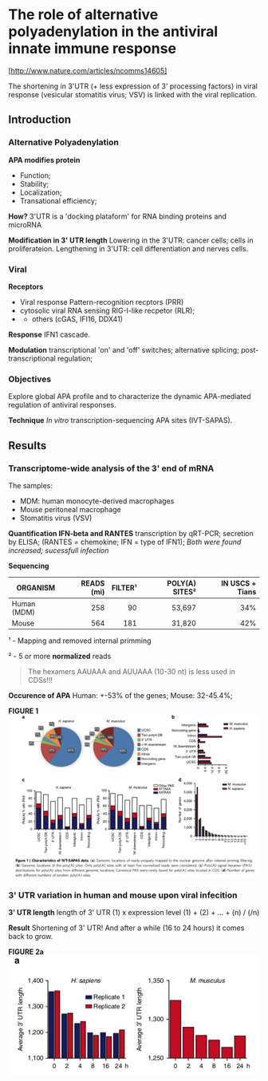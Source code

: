 # The role of alternative polyadenylation in the antiviral innate immune response

[http://www.nature.com/articles/ncomms14605]

The shortening in 3'UTR (+ less expression of 3'
processing factors) in viral response (vesicular
stomatitis virus; VSV) is linked with the viral
replication.

Introduction
------------

### Alternative Polyadenylation 

**APA modifies protein**

* Function;
* Stability;
* Localization;
* Transational efficiency;

**How?** 3'UTR is a 'docking plataform' for RNA
binding proteins and microRNA

**Modification in 3' UTR length**
Lowering in the 3'UTR: cancer cells; cells in
proliferateion. Lengthening in 3'UTR: 
cell differentiation and nerves cells.

### Viral

**Receptors**

* Viral response Pattern-recognition recptors (PRR)
* cytosolic viral RNA sensing RIG-I-like recpetor (RLR); 
* + others (cGAS, IFI16, DDX41)

**Response** IFN1 cascade.

**Modulation** transcriptional 'on' and 'off' switches;
alternative splicing; post-transcriptional regulation;

### Objectives

Explore global APA profile and to characterize the dynamic
APA-mediated regulation of antiviral responses.

**Technique** _In vitro_ transcription-sequencing APA sites (IVT-SAPAS).

Results
-------

### Transcriptome-wide analysis of the 3' end of mRNA

The samples:

* MDM: human monocyte-derived macrophages
* Mouse peritoneal macrophage
* Stomatitis virus (VSV)

**Quantification IFN-beta and RANTES** transcription
by qRT-PCR; secretion by ELISA; (RANTES = chemokine; IFN = type
of IFN1); _Both were found increased; sucessfull infection_

**Sequencing**

ORGANISM    | READS (mi)   | FILTER¹ | POLY(A) SITES²  | IN USCS + Tians
------------|-------------:|--------:|----------------:|------------------:
Human (MDM) | 258          | 90      | 53,697          | 34%
Mouse       | 564          | 181     | 31,820          | 42%

¹ - Mapping and removed internal primming

² - 5 or more __normalized__ reads

> The hexamers AAUAAA and AUUAAA (10-30 nt) is less used in CDSs!!!


**Occurence of APA** Human: +-53% of the genes; Mouse: 32-45.4%;

**FIGURE 1**
![Figure 1](xu2017f1.png)


### 3' UTR variation in human and mouse upon viral infecition

**3' UTR length** length of 3' UTR (1) x expression level (1) + (2) + ... + (n) / (/n)

**Result** Shortening of 3' UTR! And after a while (16 to 24 hours)
it comes back to grow.

**FIGURE 2a**
![Figure 2a](xu2017f2a.png)



